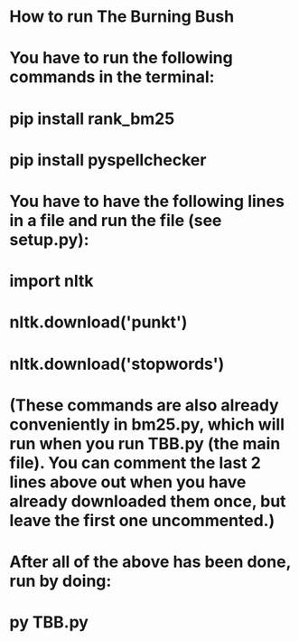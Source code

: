 # How to run The Burning Bush


# You have to run the following commands in the terminal:

# pip install rank_bm25
# pip install pyspellchecker


# You have to have the following lines in a file and run the file (see setup.py):

# import nltk
# nltk.download('punkt')
# nltk.download('stopwords')

# (These commands are also already conveniently in bm25.py, which will run when you run TBB.py (the main file).  You can comment the last 2 lines above out when you have already downloaded them once, but leave the first one uncommented.)


# After all of the above has been done, run by doing: 

# py TBB.py